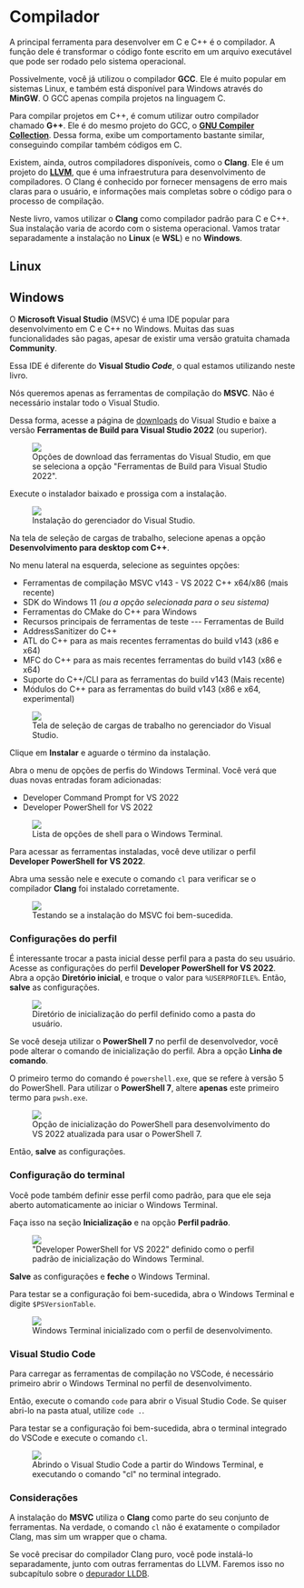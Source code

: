 # Compilador

A principal ferramenta para desenvolver em C e C++ é o compilador.
A função dele é transformar o código fonte escrito em um arquivo executável que pode ser rodado pelo sistema operacional.

Possivelmente, você já utilizou o compilador **GCC**.
Ele é muito popular em sistemas Linux, e também está disponível para Windows através do **MinGW**.
O GCC apenas compila projetos na linguagem C.

Para compilar projetos em C++, é comum utilizar outro compilador chamado **G++**.
Ele é do mesmo projeto do GCC, o [**GNU Compiler Collection**](https://gcc.gnu.org/).
Dessa forma, exibe um comportamento bastante similar, conseguindo compilar também códigos em C.

Existem, ainda, outros compiladores disponíveis, como o **Clang**.
Ele é um projeto do [**LLVM**](https://llvm.org/), que é uma infraestrutura para desenvolvimento de compiladores.
O Clang é conhecido por fornecer mensagens de erro mais claras para o usuário, e informações mais completas sobre o código para o processo de compilação.

Neste livro, vamos utilizar o **Clang** como compilador padrão para C e C++.
Sua instalação varia de acordo com o sistema operacional.
Vamos tratar separadamente a instalação no **Linux** (e **WSL**) e no **Windows**.

## Linux

<!-- TODO -->

## Windows

O **Microsoft Visual Studio** (MSVC) é uma IDE popular para desenvolvimento em C e C++ no Windows.
Muitas das suas funcionalidades são pagas, apesar de existir uma versão gratuita chamada **Community**.

Essa IDE é diferente do **Visual Studio _Code_**, o qual estamos utilizando neste livro.

Nós queremos apenas as ferramentas de compilação do **MSVC**.
Não é necessário instalar todo o Visual Studio.

Dessa forma, acesse a página de [downloads](https://visualstudio.microsoft.com/pt-br/downloads/#build-tools-for-visual-studio-2022) do Visual Studio e baixe a versão **Ferramentas de Build para Visual Studio 2022** (ou superior).

<figure>
<img src="download_options.png" />
<figcaption>Opções de download das ferramentas do Visual Studio, em que se seleciona a opção "Ferramentas de Build para Visual Studio 2022".</figcaption>
</figure>

Execute o instalador baixado e prossiga com a instalação.

<figure>
<img src="vs_installer.png" />
<figcaption>Instalação do gerenciador do Visual Studio.</figcaption>
</figure>

Na tela de seleção de cargas de trabalho, selecione apenas a opção **Desenvolvimento para desktop com C++**.

No menu lateral na esquerda, selecione as seguintes opções:

- Ferramentas de compilação MSVC v143 - VS 2022 C++ x64/x86 (mais recente)
- SDK do Windows 11 _(ou a opção selecionada para o seu sistema)_
- Ferramentas do CMake do C++ para Windows
- Recursos principais de ferramentas de teste --- Ferramentas de Build
- AddressSanitizer do C++
- ATL do C++ para as mais recentes ferramentas do build v143 (x86 e x64)
- MFC do C++ para as mais recentes ferramentas do build v143 (x86 e x64)
- Suporte do C++/CLI para as ferramentas do build v143 (Mais recente)
- Módulos do C++ para as ferramentas do build v143 (x86 e x64, experimental)

<figure>
<img src="installing_msvc.png" />
<figcaption>Tela de seleção de cargas de trabalho no gerenciador do Visual Studio.</figcaption>
</figure>

Clique em **Instalar** e aguarde o término da instalação.

Abra o menu de opções de perfis do Windows Terminal.
Você verá que duas novas entradas foram adicionadas:

- Developer Command Prompt for VS 2022
- Developer PowerShell for VS 2022

<figure>
<img src="options_list.png" />
<figcaption>Lista de opções de shell para o Windows Terminal.</figcaption>
</figure>

Para acessar as ferramentas instaladas, você deve utilizar o perfil **Developer PowerShell for VS 2022**.

Abra uma sessão nele e execute o comando `cl` para verificar se o compilador **Clang** foi instalado corretamente.

<figure>
<img src="testing_cl.png" />
<figcaption>Testando se a instalação do MSVC foi bem-sucedida.</figcaption>
</figure>

### Configurações do perfil

É interessante trocar a pasta inicial desse perfil para a pasta do seu usuário.
Acesse as configurações do perfil **Developer PowerShell for VS 2022**.
Abra a opção **Diretório inicial**, e troque o valor para `%USERPROFILE%`.
Então, **salve** as configurações.

<figure>
<img src="./initial_directory.png" />
<figcaption>Diretório de inicialização do perfil definido como a pasta do usuário.</figcaption>
</figure>

Se você deseja utilizar o **PowerShell 7** no perfil de desenvolvedor, você pode alterar o comando de inicialização do perfil.
Abra a opção **Linha de comando**.

O primeiro termo do comando é `powershell.exe`, que se refere à versão 5 do PowerShell.
Para utilizar o **PowerShell 7**, altere **apenas** este primeiro termo para `pwsh.exe`.

<figure>
<img src="init_ps_dev.png" />
<figcaption>Opção de inicialização do PowerShell para desenvolvimento do VS 2022 atualizada para usar o PowerShell 7.</figcaption>
</figure>

Então, **salve** as configurações.

### Configuração do terminal

Você pode também definir esse perfil como padrão, para que ele seja aberto automaticamente ao iniciar o Windows Terminal.

Faça isso na seção **Inicialização** e na opção **Perfil padrão**.

<figure>
<img src="./default_profile.png" />
<figcaption>"Developer PowerShell for VS 2022" definido como o perfil padrão de inicialização do Windows Terminal.</figcaption>
</figure>

**Salve** as configurações e **feche** o Windows Terminal.

Para testar se a configuração foi bem-sucedida, abra o Windows Terminal e digite `$PSVersionTable`.

<figure>
<img src="./new_terminal.png" />
<figcaption>Windows Terminal inicializado com o perfil de desenvolvimento.</figcaption>
</figure>

### Visual Studio Code

Para carregar as ferramentas de compilação no VSCode, é necessário primeiro abrir o Windows Terminal no perfil de desenvolvimento.

Então, execute o comando `code` para abrir o Visual Studio Code.
Se quiser abri-lo na pasta atual, utilize `code .`.

Para testar se a configuração foi bem-sucedida, abra o terminal integrado do VSCode e execute o comando `cl`.

<figure>
<img src="./opening_code.png" />
<figcaption>Abrindo o Visual Studio Code a partir do Windows Terminal, e executando o comando "cl" no terminal integrado.</figcaption>
</figure>

### Considerações

A instalação do **MSVC** utiliza o **Clang** como parte do seu conjunto de ferramentas.
Na verdade, o comando `cl` não é exatamente o compilador Clang, mas sim um wrapper que o chama.

Se você precisar do compilador Clang puro, você pode instalá-lo separadamente, junto com outras ferramentas do LLVM.
Faremos isso no subcapítulo sobre o [depurador LLDB](/src/chapters/c_cpp/debugger/index.md).
